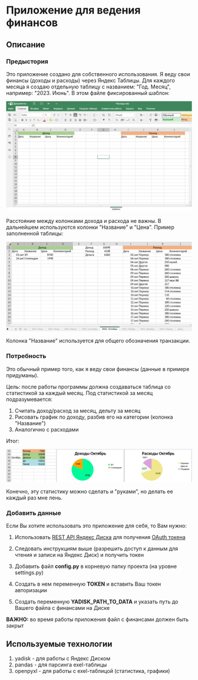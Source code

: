 # Приложение для ведения финансов
## Описание

### Предыстория
Это приложение создано для собственного использования. 
Я веду свои финансы (доходы и расходы) через Яндекс Таблицы.
Для каждого месяца я создаю отдельную таблицу с названием: "Год. Месяц", например: "2023. Июнь".
В этом файле фиксированный шаблон: 

![example1.png](image/example1.png)

Расстояние между колонками дохода и расхода не важны. В дальнейшем используются колонки "Название" и "Цена".
Пример заполненной таблицы:

![example2.png](image/example2.png)

Колонка "Название" используется для общего обозначения транзакции.

### Потребность
Это обычный пример того, как я веду свои финансы (данные в примере придуманы).

Цель: после работы программы должна создаваться таблица со статистикой за каждый месяц.
Под статистикой за месяц подразумевается:
1. Считать доход/расход за месяц, дельту за месяц
2. Рисовать график по доходу, разбив его на категории (колонка "Название")
3. Аналогично с расходами

Итог:

![example3.png](image/example3.png)

Конечно, эту статистику можно сделать и "руками", но делать ее каждый раз мне лень.

### Добавить данные
Если Вы хотите использовать это приложение для себя, то Вам нужно:

1. Использовать [REST API Яндекс Диска](https://yandex.ru/dev/disk/rest/) для получения [OAuth токена](https://yandex.ru/dev/disk/api/concepts/quickstart.html#quickstart__oauth)
2. Следовать инструкциям выше (разрешить доступ к данным для чтения и записи на Яндекс Диск)
и получить токен

3. Добавить файл **config.py** в корневую папку проекта (на уровне settings.py)
4. Создать в нем переменную **TOKEN** и вставить Ваш токен авторизации
5. Создать переменную **YADISK_PATH_TO_DATA** и указать путь до Вашего файла с финансами на Диске

**ВАЖНО:** во время работы приложения файл с финансами должен быть закрыт

## Используемые технологии
1. yadisk - для работы с Яндекс Диском
2. pandas - для парсинга exel-таблицы
3. openpyxl - для работы с exel-таблицой (статистика, графики)
